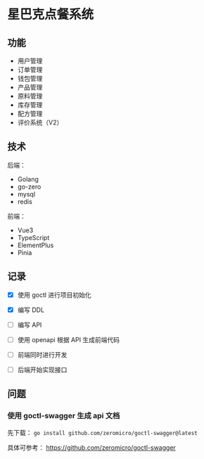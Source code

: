 # 星巴克点餐系统

## 功能

- 用户管理
- 订单管理
- 钱包管理
- 产品管理
- 原料管理
- 库存管理
- 配方管理
- 评价系统（V2）

## 技术

后端：
- Golang
- go-zero
- mysql
- redis

前端：
- Vue3
- TypeScript
- ElementPlus
- Pinia

## 记录

- [X] 使用 goctl 进行项目初始化
- [X] 编写 DDL
- [ ] 编写 API
- [ ] 使用 openapi 根据 API 生成前端代码
- [ ] 前端同时进行开发
- [ ] 后端开始实现接口


## 问题

### 使用 goctl-swagger 生成 api 文档

先下载： `go install github.com/zeromicro/goctl-swagger@latest`

具体可参考： https://github.com/zeromicro/goctl-swagger
